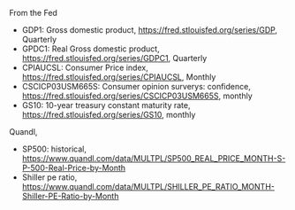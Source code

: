 From the Fed
- GDP1: Gross domestic product, https://fred.stlouisfed.org/series/GDP, Quarterly
- GPDC1: Real Gross domestic product, https://fred.stlouisfed.org/series/GDPC1, Quarterly
- CPIAUCSL: Consumer Price index, https://fred.stlouisfed.org/series/CPIAUCSL, Monthly
- CSCICP03USM665S: Consumer opinion surverys: confidence, https://fred.stlouisfed.org/series/CSCICP03USM665S, monthly
- GS10: 10-year treasury constant maturity rate, https://fred.stlouisfed.org/series/GS10, monthly


Quandl,
- SP500: historical, https://www.quandl.com/data/MULTPL/SP500_REAL_PRICE_MONTH-S-P-500-Real-Price-by-Month
- Shiller pe ratio, https://www.quandl.com/data/MULTPL/SHILLER_PE_RATIO_MONTH-Shiller-PE-Ratio-by-Month